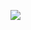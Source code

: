 [![](https://img.youtube.com/vi/vIPCbA0YiFw/maxresdefault.jpg)](https://www.youtube.com/watch?v=vIPCbA0YiFw)
